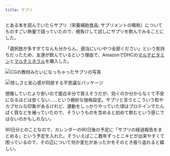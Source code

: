 ```yaml
---
title: サプリ
---
```

とある本を読んでいたらサプリ（栄養補助食品; サプリメントの略称）についてものすごい熱量で語っていたので、根負けして試しにサプリを飲んでみることにした。

「選択肢が多すぎてなんも分からん、適当にいいやつ全部ください」という気持ちだったため、友達が飲んでいるという理由で、AmazonでDHCの[マルチビタミン](https://www.amazon.co.jp/dp/B00GX1E3R6?th=1)と[マルチミネラル](https://www.amazon.co.jp/dp/B01MSSWA5K)を購入した。

![](https://lh5.googleusercontent.com/yHJX2EROm9_lT24OcQNd-9kisAt0oDhMsFUXOzzWsX7H4mqc8NNRGOI2i1qSr5K1hIycjUofPjlhej4mFVrRVXJ07krtyncwCjFFqqu-OeTcUt3eVmFXOn9Kg8yxMBJhS_y9n3tBl8Cd7YTEZd38r7Px444c5SrIYJm9o2qEQ081fZId0u4MwtixK34C "CGの教材みたいになっちゃったサプリの写真")

![](https://lh3.googleusercontent.com/L8f_cTEyGh4rwxpUaHEH_UYOfJu1kDjrNKXo6MNmfs7u1sFoFfDkWtNN4_dZz-3Nlwf0lEnErEl3OhuoF5nBLLsMzLnEsnlDJlt9E5rTHESSBmwiGrwSF9mXFGMg9YtzIZtCX70a0C3_5yc1Pyix53x0P-vmyhVLSvv9J09WyhKE5MdOW3JgXwW9y2Z7 "怪しさと安心感が同居する不思議なパッケージ")

想像していたより安いので面白半分で買えそうだが、効くのか分からなくて不安になるほどは安くない……という絶妙な価格設定。サプリと言うとこういう粒やカプセルな印象があるけれど、運動をしっかりやっていた頃はプロテインでたんぱく質などを補っていたので、そういうものを含めると初めて飲むという感じではないのかもしれない。

90日分とのことなので、カレンダーの90日後の予定に「サプリの経過報告をまとめる」という予定を入れた。そういえばここ数年ずっとニキビが出来やすくて困っているので、その辺について何か変化があったかをそのとき振り返れると嬉しい。
